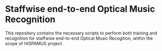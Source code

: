 # Staffwise end-to-end Optical Music Recognition

This repository contains the necessary scripts to perform both training and recognition for staffwise end-to-end Optical Music Recogition, within the scope of HISPAMUS project.

